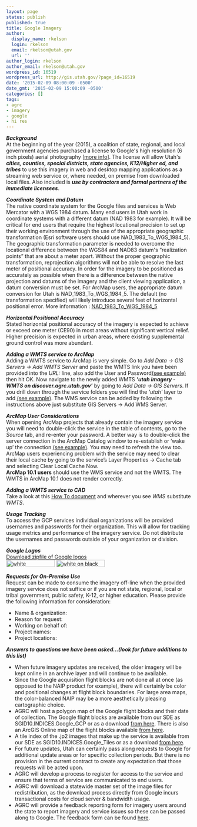 ```yaml
---
layout: page
status: publish
published: true
title: Google Imagery
author:
  display_name: rkelson
  login: rkelson
  email: rkelson@utah.gov
  url: ''
author_login: rkelson
author_email: rkelson@utah.gov
wordpress_id: 16519
wordpress_url: http://gis.utah.gov/?page_id=16519
date: '2015-02-09 08:00:09 -0500'
date_gmt: '2015-02-09 15:00:09 -0500'
categories: []
tags:
- agrc
- imagery
- google
- hi res
---
```

<p><em><strong>Background</em></strong><br />
At the beginning of the year (2015), a coalition of state, regional, and local government agencies purchased a license to Google's high resolution (6 inch pixels) aerial photography [<a href="http://gis.utah.gov/utah-acquires-high-resolution-aerial-photography-license/">more info</a>]. The license will allow Utah's <strong><em>cities, counties, special districts, state agencies, K12/Higher ed, and tribes</em></strong> to use this imagery in web and desktop mapping applications as a streaming web service or, where needed, on premise from downloaded local files. Also included is <strong><em>use by contractors and formal partners of the immediate licensees</strong></em>.</p>
<p><em><strong>Coordinate System and Datum</em></strong><br />
The native coordinate system for the Google files and services is Web Mercator with a WGS 1984 datum. Many end users in Utah work in coordinate systems with a different datum (NAD 1983 for example). It will be critical for end users that require the highest locational precision to set up their working environment through the use of the appropriate geographic transformation (Esri software users should use NAD_1983_To_WGS_1984_5). The geographic transformation parameter is needed to overcome the locational difference between the WGS84 and NAD83 datum's “realization points” that are about a meter apart. Without the proper geographic transformation, reprojection algorithms will not be able to resolve the last meter of positional accuracy. In order for the imagery to be positioned as accurately as possible when there is a difference between the native projection and datums of the imagery and the client viewing application, a datum conversion must be set. For ArcMap users, the appropriate datum conversion for Utah is NAD_1983_To_WGS_1984_5. The default (no transformation specified) will likely introduce several feet of horizontal positional error. More information : <a href="http://support.esri.com/en/knowledgebase/techarticles/detail/24159">NAD_1983_To_WGS_1984_5</a></p>
<p><em><strong>Horizontal Positional Accuracy</em></strong><br />
Stated horizontal positional accuracy of the imagery is expected to achieve or exceed one meter (CE90) in most areas without significant vertical relief. Higher precision is expected in urban areas, where existing supplemental ground control was more abundant.</p>
<p><em><strong>Adding a WMTS service to ArcMap</em></strong><br />
Adding a WMTS service to ArcMap is very simple. Go to <em>Add Data -> GIS Servers -> Add WMTS Server</em> and paste the WMTS link you have been provided into the <em>URL:</em> line, also add the User and Password<a href="http://gis.utah.gov/wp-content/uploads/AddWMTS.jpg">(see example)</a> then hit OK. Now navigate to the newly added WMTS <em><strong>'utah imagery - WMTS on discover.agrc.utah.gov'</em></strong> by going to <em>Add Data -> GIS Servers</em>. If you drill down through the service folders you will find the <em>'utah'</em> layer to add <a href="http://gis.utah.gov/wp-content/uploads/AddWMTS_tree.jpg">(see example)</a>. The WMS service can be added by following the instructions above just substitute GIS Servers -> Add WMS Server.</p>
<p><em><strong>ArcMap User Considerations</em></strong><br />
When opening ArcMap projects that already contain the imagery service you will need to double-click the service in the table of contents, go to the <em>Source</em> tab, and re-enter your password. A better way is to double-click the server connection in the ArcMap Catalog window to re-establish or ‘wake up’ the connection <a href="http://gis.utah.gov/wp-content/uploads/ArcMap_Catalog_window.jpg">(see example)</a>. You may need to refresh the view too.<br />
ArcMap users experiencing problem with the service may need to clear their local cache by going to the service’s Layer Properties -> Cache tab and selecting Clear Local Cache Now.<br />
<strong>ArcMap 10.1 users</strong> should use the WMS service and not the WMTS. The WMTS in ArcMap 10.1 does not render correctly.</p>
<p><em><strong>Adding a WMTS service to CAD</em></strong><br />
Take a look at this <a href="ftp://ftp.agrc.utah.gov/Temp/MicroStationGoogleWMS_HowTo.pdf">How To document</a> and wherever you see <em>WMS</em> substitute <em>WMTS</em>.</p>
<p><em><strong>Usage Tracking</em></strong><br />
To access the GCP services individual organizations will be provided usernames and passwords for their organization. This will allow for tracking usage metrics and performance of the imagery service. Do not distribute the usernames and passwords outside of your organization or division.</p>
<p><em><strong>Google Logos</em></strong><br />
<a href="ftp://ftp.agrc.utah.gov/Google/google_logos.zip">Download zipfile of Google logos</a><br />
<img src="http://gis.utah.gov/wp-content/uploads/ImageryCGoogle_WhiteTransparent.png" alt="white transparent" width="132" height="19"> <img src="http://gis.utah.gov/wp-content/uploads/ImageryCGoogle_WhiteOnBlack.png" alt="white on black" width="132" height="19"></p>
<p><em><strong>Requests for On-Premise Use</em></strong><br />
Request can be made to consume the imagery off-line when the provided imagery service does not suffice or if you are not state, regional, local or tribal government, public safety, K-12, or higher education. Please provide the following information for consideration:</p>
<ul>
<li>Name & organization:</li>
<li>Reason for request:</li>
<li>Working on behalf of:</li>
<li>Project names:</li>
<li>Project locations:</li>
</ul>
<p><em><strong>Answers to questions we have been asked...(look for future additions to this list)</em></strong></p>
<ul>
<li>When future imagery updates are received, the older imagery will be kept online in an archive layer and will continue to be available.</li>
<li>Since the Google acquisition flight blocks are not done all at once (as opposed to the NAIP product for example), there will certainly be color and positional changes at flight block boundaries. For large area maps, the color-balanced NAIP may be a more aesthetically pleasing cartographic choice. </li>
<li>AGRC will host a polygon map of the Google flight blocks and their date of collection. The Google flight blocks are available from our SDE as SGID10.INDICES.Google_GCP or as a download <a href="ftp://ftp.agrc.utah.gov/UtahSGID_Vector/UTM12_NAD83/INDICES/UnpackagedData/Google_GCP/_Statewide/">from here</a>. There is also an  ArcGIS Online map of the flight blocks available <a href="http://arcg.is/1E0wq3b">from here</a>.</li>
<li>A tile index of the .jp2 images that make up the service is available from our SDE as SGID10.INDICES.Google_Tiles or as a download <a href="ftp://ftp.agrc.utah.gov/UtahSGID_Vector/UTM12_NAD83/INDICES/UnpackagedData/Google_Tiles/_Statewide/">from here</a>.</li>
<li>For future updates, Utah can certainly pass along requests to Google for additional update areas or for specific collection periods. But there is no provision in the current contract to create any expectation that those requests will be acted upon.</li>
<li>AGRC will develop a process to register for access to the service and ensure that terms of service are communicated to end users. </li>
<li>AGRC will download a statewide master set of the image files for redistribution, as the download process directly from Google incurs transactional costs for cloud server & bandwidth usage.</li>
<li>AGRC will provide a feedback reporting form for imagery users around the state to report imagery and service issues so these can be passed along to Google. The feedback form can be found <a href="https://docs.google.com/a/utah.gov/forms/d/1UGU77SPM_HX0r8zblIs05C-H5mLyRja1gRT7Fu4aKZk/viewform?fbzx=-6743712545663240221">here</a>.</li>
</ul>

